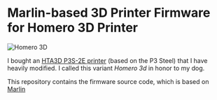 # Marlin-based 3D Printer Firmware for Homero 3D Printer
![Homero 3D](../../raw/1.1.x-p3-steel/buildroot/share/pixmaps/logo/homero.png)

 I bought an [HTA3D P3S-2E printer](https://www.hta3d.com/es/kit-p3steel-dual) (based on the P3 Steel) that I have heavily modified. I called this variant *Homero 3d* in honor to my dog.

This repository contains the firmware source code, which is based on [Marlin](http://marlinfw.org)

